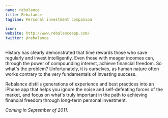 ```yaml
---
name: rebalance
title: Rebalance
tagline: Personal investment companion

icon: 
website: http://www.rebalanceapp.com/
twitter: @rebalance
---
```


History has clearly demonstrated that time rewards those who save regularly and invest intelligently. Even those with meager incomes can, through the power of compounding interest, achieve financial freedom. So what's the problem? Unfortunately, it is ourselves, as human nature often works contrary to the very fundamentals of investing success.

Rebalance distills generations of experience and best practices into an iPhone app that helps you ignore the noise and self-defeating forces of the market, and focus on what's truly important in the path to achieving financial freedom through long-term personal investment.

*Coming in September of 2011.*
